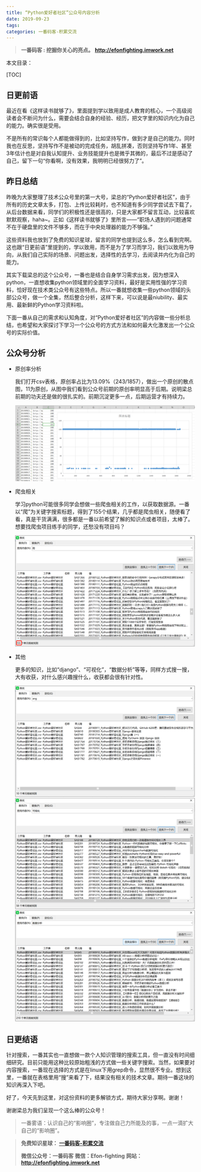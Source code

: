 ```yaml
---
title: “Python爱好者社区”公众号内容分析
date: 2019-09-23
tags: 
categories: 一番码客-积累交流
---
```




> **一番码客 : 挖掘你关心的亮点。**
> **http://efonfighting.imwork.net**



本文目录：

[TOC]

## 日更前语

最近在看《这样读书就够了》，里面提到学以致用是成人教育的核心，一个高级阅读者会不断问为什么，需要会结合自身的经验、经历，把文字里的知识内化为自己的能力。确实很是受用。

不是所有的常识每个人都能做得到的，比如坚持写作，做到才是自己的能力。同时我也在反思，坚持写作不是被动的完成任务，胡乱拼凑，否则坚持写作1年、甚至3年估计也是对自我认知提升、业务技能提升也是微乎其微的，最后不过是感动了自己，留下一句“你看啊，没有效果，我明明已经很努力了”。

<!--more-->

## 昨日总结

昨晚为大家整理了技术公众号里的第一大号，梁总的“Python爱好者社区”，由于所有的历史文章太多，打包、上传比较耗时，也不知道有多少同学尝试去下载了，从后台数据来看，同学们的积极性还是很高的，只是大家都不留言互动，比较喜欢默默观察，haha~。正如《这样读书就够了》里所言——“职场人遇到的问题通常不在于硬盘里的文件不够多，而在于中央处理器的能力不够强。”

这些资料我也放到了免费的知识星球，留言的同学也提到这么多，怎么看到完啊。这也跟“日更前语”里提到的，学以致用，而不是为了学习而学习，我们以致用为导向，从我们自己实际的场景、问题出发，选择性的去学习，去阅读并内化为自己的能力。

其实下载梁总的这个公众号，一番也是结合自身学习需求出发，因为想深入python，一直想收集python领域里的全面学习资料，最好是实用性强的学习资料，恰好现在技术类公众号有这些特点。所以一番就想收集一些python领域的头部公众号，做一个全集，然后整合分析，这样下来，可以说是最niubility、最实用、最新鲜的Python学习资料啦。

下面一番从自己的需求和认知角度，对“Python爱好者社区”的内容做一些分析总结，也希望和大家探讨下学习一个公众号的方式方法和如何最大化激发出一个公众号的实际价值。

## 公众号分析

* 原创率分析

  我们打开csv表格，原创率占比为13.09%（243/1857），做出一个原创的散点图，11为原创，从图中我们看到公众号前期的原创率明显高于后期。说明梁总前期的功夫还是做的很扎实的。前期沉淀更多一点，后期运营才有持续力。

  <img src="2019-09-23-“Python爱好者社区”公众号内容分析\py01.png" style="zoom:60%;" />

* 爬虫相关

  学习python可能很多同学会想做一些爬虫相关的工作，以获取数据源。一番以“爬”为关键字搜索标题，得到了155个结果，几乎都是爬虫相关，随便看了看，真是干货满满，很多都是一番以前希望了解的知识点或者项目，太棒了。想要找爬虫项目练手的同学，还愁没有项目吗？

  <img src="2019-09-23-“Python爱好者社区”公众号内容分析\py02.png" style="zoom:60%;" />

* 其他

  更多的知识，比如“django”、“可视化”，“数据分析”等等，同样方式搜一搜，大有收获，对什么感兴趣搜什么，收获都会很有针对性。

  <img src="2019-09-23-“Python爱好者社区”公众号内容分析\py03.png" style="zoom:60%;" />

  <img src="2019-09-23-“Python爱好者社区”公众号内容分析\py04.png" style="zoom:60%;" />

  <img src="2019-09-23-“Python爱好者社区”公众号内容分析\py05.png" style="zoom:60%;" />



## 日更结语

针对搜索，一番其实也一直想做一款个人知识管理的搜索工具，但一直没有时间细细研究。目前只能用这种比较原始粗浅的方式做一些关键字搜索。当然，如果要对内容搜索，一番现在选择的方式是在linux下用grep命令，显然很不专业。想到这里，一番就在表格里用“搜”来看了下，结果没有相关的技术文章。期待一番这块的知识再深入下吧。

好了，今天先到这里，对这份资料的更多解锁方式，期待大家分享啊。谢谢！

谢谢梁总为我们呈现一个这么棒的公众号！



> 一番雾语：认识自己的“影响圈”，专注做自己力所能及的事，一点一滴扩大自己的“影响圈”。



> **免费知识星球： [一番码客-积累交流](https://t.zsxq.com/NRVBURr)**
>
> **微信公众号：一番码客**
> **微信：Efon-fighting**
> **网站： http://efonfighting.imwork.net**